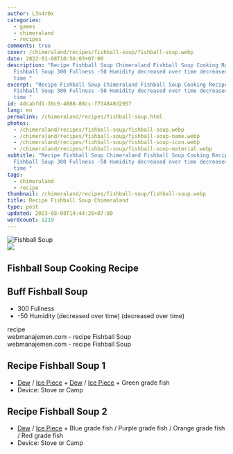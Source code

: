 ```yaml
---
author: L3n4r0x
categories:
  - games
  - chimeraland
  - recipes
comments: true
cover: /chimeraland/recipes/fishball-soup/fishball-soup.webp
date: 2022-01-08T10:56:03+07:00
description: "Recipe Fishball Soup Chimeraland Fishball Soup Cooking Recipe Buff
  Fishball Soup 300 Fullness -50 Humidity decreased over time decreased over
  time "
excerpt: "Recipe Fishball Soup Chimeraland Fishball Soup Cooking Recipe Buff
  Fishball Soup 300 Fullness -50 Humidity decreased over time decreased over
  time "
id: 4dcabfd1-39c9-4888-88cc-f734848d2957
lang: en
permalink: /chimeraland/recipes/fishball-soup.html
photos:
  - /chimeraland/recipes/fishball-soup/fishball-soup.webp
  - /chimeraland/recipes/fishball-soup/fishball-soup-name.webp
  - /chimeraland/recipes/fishball-soup/fishball-soup-icon.webp
  - /chimeraland/recipes/fishball-soup/fishball-soup-material.webp
subtitle: "Recipe Fishball Soup Chimeraland Fishball Soup Cooking Recipe Buff
  Fishball Soup 300 Fullness -50 Humidity decreased over time decreased over
  time "
tags:
  - chimeraland
  - recipe
thumbnail: /chimeraland/recipes/fishball-soup/fishball-soup.webp
title: Recipe Fishball Soup Chimeraland
type: post
updated: 2023-08-08T14:44:28+07:00
wordcount: 1219
---
```


<link
  rel="stylesheet"
  href="https://rawcdn.githack.com/dimaslanjaka/Web-Manajemen/870a349/css/bootstrap-5-3-0-alpha3-wrapper.css"
/>
<section id="bootstrap-wrapper">
  <div data-bs-theme="dark">
    <div class="card mb-2">
      <div class="card-body">
        <div class="row g-0">
          <div class="col-sm-4 position-relative mb-2">
            <img
              src="https://www.webmanajemen.com/chimeraland/recipes/fishball-soup/fishball-soup-material.webp"
              class="card-img fit-cover w-100 h-100"
              alt="Fishball Soup"
              data-fancybox="true"
            />
          </div>
          <div class="col-sm-8 mb-2">
            <div class="card-body">
              <div class="d-flex flex-row align-items-center mb-3">
                <img
                  class="d-inline-block me-2"
                  src="https://www.webmanajemen.com/chimeraland/recipes/fishball-soup/fishball-soup-icon.webp"
                  width="auto"
                  height="auto"
                  style="vertical-align: middle"
                />
                <h2 class="fs-5">Fishball Soup Cooking Recipe</h2>
              </div>
              <h2 class="card-title fs-5">Buff Fishball Soup</h2>
              <div class="card-text">
                <ul>
                  <li>300 Fullness</li>
                  <li>
                    -50 Humidity (decreased over time) (decreased over time)
                  </li>
                </ul>
              </div>
              <span class="badge rounded-pill">recipe</span>
            </div>
            <div class="card-footer text-end text-muted mt-auto">
              webmanajemen.com - recipe Fishball Soup
            </div>
          </div>
        </div>
      </div>
      <div class="card-footer text-end text-muted">
        webmanajemen.com - recipe Fishball Soup
      </div>
    </div>
    <div class="row mb-2">
      <div class="col-12 col-lg-6 recipe-item mb-2">
        <div class="card">
          <div class="card-body">
            <h2 class="card-title fs-5">Recipe Fishball Soup 1</h2>
            <div class="card-text">
              <ul>
                <li>
                  <a
                    class="text-decoration-none text-primary"
                    href="/chimeraland/materials/dew.html"
                    >Dew</a
                  ><span> / </span
                  ><a
                    class="text-decoration-none text-primary"
                    href="/chimeraland/materials/ice-piece.html"
                    >Ice Piece</a
                  ><span> + </span
                  ><a
                    class="text-decoration-none text-primary"
                    href="/chimeraland/materials/dew.html"
                    >Dew</a
                  ><span> / </span
                  ><a
                    class="text-decoration-none text-primary"
                    href="/chimeraland/materials/ice-piece.html"
                    >Ice Piece</a
                  ><span> + </span>Green grade fish
                </li>
                <li>Device: Stove or Camp</li>
              </ul>
            </div>
          </div>
        </div>
      </div>
      <div class="col-12 col-lg-6 recipe-item mb-2">
        <div class="card">
          <div class="card-body">
            <h2 class="card-title fs-5">Recipe Fishball Soup 2</h2>
            <div class="card-text">
              <ul>
                <li>
                  <a
                    class="text-decoration-none text-primary"
                    href="/chimeraland/materials/dew.html"
                    >Dew</a
                  ><span> / </span
                  ><a
                    class="text-decoration-none text-primary"
                    href="/chimeraland/materials/ice-piece.html"
                    >Ice Piece</a
                  ><span> + </span>Blue grade fish<span> / </span>Purple grade
                  fish<span> / </span>Orange grade fish<span> / </span>Red grade
                  fish
                </li>
                <li>Device: Stove or Camp</li>
              </ul>
            </div>
          </div>
        </div>
      </div>
    </div>
  </div>
</section>